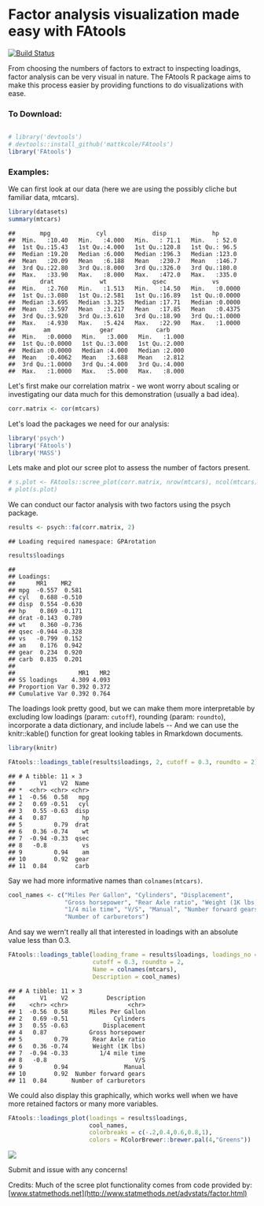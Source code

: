 Factor analysis visualization made easy with FAtools
====================================================

[![Build Status](https://travis-ci.org/mattkcole/FAtools.svg?branch=master)](https://travis-ci.org/mattkcole/FAtools)

From choosing the numbers of factors to extract to inspecting loadings, factor analysis can be very visual in nature. The FAtools R package aims to make this process easier by providing functions to do visualizations with ease.

### To Download:

``` r

# library('devtools')
# devtools::install_github('mattkcole/FAtools')
library('FAtools')

```

### Examples:

We can first look at our data (here we are using the possibly cliche but familiar data, mtcars).

``` r
library(datasets)
summary(mtcars)
```

    ##       mpg             cyl             disp             hp       
    ##  Min.   :10.40   Min.   :4.000   Min.   : 71.1   Min.   : 52.0  
    ##  1st Qu.:15.43   1st Qu.:4.000   1st Qu.:120.8   1st Qu.: 96.5  
    ##  Median :19.20   Median :6.000   Median :196.3   Median :123.0  
    ##  Mean   :20.09   Mean   :6.188   Mean   :230.7   Mean   :146.7  
    ##  3rd Qu.:22.80   3rd Qu.:8.000   3rd Qu.:326.0   3rd Qu.:180.0  
    ##  Max.   :33.90   Max.   :8.000   Max.   :472.0   Max.   :335.0  
    ##       drat             wt             qsec             vs        
    ##  Min.   :2.760   Min.   :1.513   Min.   :14.50   Min.   :0.0000  
    ##  1st Qu.:3.080   1st Qu.:2.581   1st Qu.:16.89   1st Qu.:0.0000  
    ##  Median :3.695   Median :3.325   Median :17.71   Median :0.0000  
    ##  Mean   :3.597   Mean   :3.217   Mean   :17.85   Mean   :0.4375  
    ##  3rd Qu.:3.920   3rd Qu.:3.610   3rd Qu.:18.90   3rd Qu.:1.0000  
    ##  Max.   :4.930   Max.   :5.424   Max.   :22.90   Max.   :1.0000  
    ##        am              gear            carb      
    ##  Min.   :0.0000   Min.   :3.000   Min.   :1.000  
    ##  1st Qu.:0.0000   1st Qu.:3.000   1st Qu.:2.000  
    ##  Median :0.0000   Median :4.000   Median :2.000  
    ##  Mean   :0.4062   Mean   :3.688   Mean   :2.812  
    ##  3rd Qu.:1.0000   3rd Qu.:4.000   3rd Qu.:4.000  
    ##  Max.   :1.0000   Max.   :5.000   Max.   :8.000

Let's first make our correlation matrix - we wont worry about scaling or investigating our data much for this demonstration (usually a bad idea).

``` r
corr.matrix <- cor(mtcars)
```

Let's load the packages we need for our analysis:

``` r
library('psych')
library('FAtools')
library('MASS')
```

Lets make and plot our scree plot to assess the number of factors present.

``` r
# s.plot <- FAtools::scree_plot(corr.matrix, nrow(mtcars), ncol(mtcars))
# plot(s.plot)
```

We can conduct our factor analysis with two factors using the psych package.

``` r
results <- psych::fa(corr.matrix, 2)
```

    ## Loading required namespace: GPArotation

``` r
results$loadings
```

    ## 
    ## Loadings:
    ##      MR1    MR2   
    ## mpg  -0.557  0.581
    ## cyl   0.688 -0.510
    ## disp  0.554 -0.630
    ## hp    0.869 -0.171
    ## drat -0.143  0.789
    ## wt    0.360 -0.736
    ## qsec -0.944 -0.328
    ## vs   -0.799  0.152
    ## am    0.176  0.942
    ## gear  0.234  0.920
    ## carb  0.835  0.201
    ## 
    ##                  MR1   MR2
    ## SS loadings    4.309 4.093
    ## Proportion Var 0.392 0.372
    ## Cumulative Var 0.392 0.764

The loadings look pretty good, but we can make them more interpretable by excluding low loadings (param: `cutoff`), rounding (param: `roundto`), incorporate a data dictionary, and include labels -- And we can use the knitr::kable() function for great looking tables in Rmarkdown documents.

``` r
library(knitr)
```

``` r
FAtools::loadings_table(results$loadings, 2, cutoff = 0.3, roundto = 2)
```

    ## # A tibble: 11 × 3
    ##       V1    V2  Name
    ## *  <chr> <chr> <chr>
    ## 1  -0.56  0.58   mpg
    ## 2   0.69 -0.51   cyl
    ## 3   0.55 -0.63  disp
    ## 4   0.87          hp
    ## 5         0.79  drat
    ## 6   0.36 -0.74    wt
    ## 7  -0.94 -0.33  qsec
    ## 8   -0.8          vs
    ## 9         0.94    am
    ## 10        0.92  gear
    ## 11  0.84        carb

Say we had more informative names than `colnames(mtcars)`.

``` r
cool_names <- c("Miles Per Gallon", "Cylinders", "Displacement",
                "Gross horsepower", "Rear Axle ratio", "Weight (1K lbs)",
                "1/4 mile time", "V/S", "Manual", "Number forward gears",
                "Number of carburetors")
```

And say we wern't really all that interested in loadings with an absolute value less than 0.3.

``` r
FAtools::loadings_table(loading_frame = results$loadings, loadings_no = 2,
                        cutoff = 0.3, roundto = 2,
                        Name = colnames(mtcars), 
                        Description = cool_names)
```

    ## # A tibble: 11 × 3
    ##       V1    V2           Description
    ##    <chr> <chr>                 <chr>
    ## 1  -0.56  0.58      Miles Per Gallon
    ## 2   0.69 -0.51             Cylinders
    ## 3   0.55 -0.63          Displacement
    ## 4   0.87            Gross horsepower
    ## 5         0.79       Rear Axle ratio
    ## 6   0.36 -0.74       Weight (1K lbs)
    ## 7  -0.94 -0.33         1/4 mile time
    ## 8   -0.8                         V/S
    ## 9         0.94                Manual
    ## 10        0.92  Number forward gears
    ## 11  0.84       Number of carburetors

We could also display this graphically, which works well when we have more retained factors or many more variables.

``` r
FAtools::loadings_plot(loadings = results$loadings,
                       cool_names,
                       colorbreaks = c(-.2,0.4,0.6,0.8,1),
                       colors = RColorBrewer::brewer.pal(4,"Greens"))
```

![](readme_files/figure-markdown_github/unnamed-chunk-11-1.png)

Submit and issue with any concerns!

Credits: Much of the scree plot functionality comes from code provided by: [www.statmethods.net](http://www.statmethods.net/advstats/factor.html)
